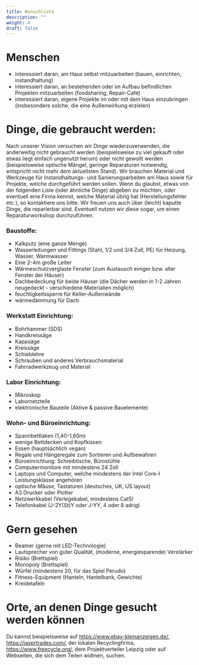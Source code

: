 ```yaml
---
title: Wunschliste
description: ""
weight: 4
draft: false
---
```

# Menschen

- interessiert daran, am Haus selbst mitzuarbeiten (bauen, einrichten, instandhaltung)
- interessiert daran, an bestehenden oder im Aufbau befindlichen Projekten mitzuarbeiten (foodsharing, Repair-Café)
- interessiert daran, eigene Projekte im oder mit dem Haus einzubringen (insbesondere solche, die eine Außenwirkung erzielen)

# Dinge, die gebraucht werden:

Nach unserer Vision versuchen wir Dinge wiederzuverwenden, die anderweitig nicht gebraucht werden (beispielsweise zu viel gekauft oder etwas liegt einfach ungenutzt herum) oder nicht gewollt werden (beispielsweise optische Mängel, geringe Reparaturen notwendig, entspricht nicht mehr dem aktuellsten Stand). Wir brauchen Material und Werkzeuge für Instandhaltungs- und Sanierungsarbeiten am Haus sowie für Projekte, welche durchgeführt werden sollen. Wenn du glaubst, etwas von der folgenden Liste (oder ähnliche Dinge) abgeben zu möchten, oder eventuell eine Firma kennst, welche Material übrig hat (Herstellungsfehler etc.), so kontaktiere uns bitte. Wir freuen uns auch über (leicht) kaputte Dinge, die reparierbar sind. Eventuell nutzen wir diese sogar, um einen Reparaturworkshop durchzuführen.

### Baustoffe:

- Kalkputz (eine ganze Menge)
- Wasserleitungen und Fittings (Stahl, 1/2 und 3/4 Zoll, PE) für Heizung, Wasser, Warmwasser
- Eine 2-4m große Leiter
- Wärmeschutzverglaste Fenster (zum Austausch einiger bzw. aller Fenster der Häuser)
- Dachbedeckung für beide Häuser (die Dächer werden in 1-2 Jahren neugedeckt - verschiedene Materialien möglich)
- feuchtigkeitssperre für Keller-Außenwände
- wärmedämmung für Dach

### Werkstatt Einrichtung:

- Bohrhammer (SDS)
- Handkreissäge
- Kappsäge
- Kreissäge
- Schieblehre
- Schrauben und anderes Verbrauchsmaterial
- Fahrradwerkzeug und Material

### Labor Einrichtung:

- Mikroskop
- Labornetzteile
- elektronische Bauteile (Aktive & passive Bauelemente)

### Wohn- und Büroeinrichtung:

- Spannbettlaken (1,40-1,60m)
- wenige Bettdecken und Kopfkissen
- Essen (hauptsächlich vegan)
- Regale und Hängeregale zum Sortieren und Aufbewahren
- Büroeinrichtung: Schreibtische, Bürostühle
- Computermonitore mit mindestens 24 Zoll
- Laptops und Computer, welche mindestens der Intel Core-I Leistungsklasse angehören
- optische Mäuse, Tastaturen (deutsches, UK, US layout)
- A3 Drucker oder Plotter
- Netzwerkkabel (Verlegekabel, mindestens Cat5)
- Telefonkabel (J-2Y(St)Y oder J-YY, 4 oder 8 adrig)

# Gern gesehen

- Beamer (gerne mit LED-Technologie)
- Lautsprecher von guter Qualität, (moderne, energiesparende) Verstärker
- Risiko (Brettspiel)
- Monopoly (Brettspiel)
- Würfel (mindestens 20, für das Spiel Perudo)
- Fitness-Equipment (Hanteln, Hantelbank, Gewichte)
- Kreidetafeln

# Orte, an denen Dinge gesucht werden können

Du kannst beispielsweise auf https://www.ebay-kleinanzeigen.de/, https://jasprtrades.com/, der lokalen Recyclingfirma, https://www.freecycle.org/, dem Projektverteiler Leipzig oder auf Webseiten, die sich dem Teilen widmen, suchen.